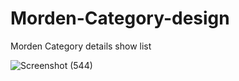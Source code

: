 # Morden-Category-design
Morden Category details show list

![Screenshot (544)](https://user-images.githubusercontent.com/44635651/173179124-f41b8ae4-38dd-4c13-b544-f37818172ce2.png)
